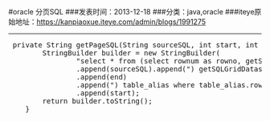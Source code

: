 #oracle 分页SQL
###发表时间：2013-12-18
###分类：java,oracle
###iteye原始地址：<a href="https://kanpiaoxue.iteye.com/admin/blogs/1991275" target="_blank">https://kanpiaoxue.iteye.com/admin/blogs/1991275</a>

---

<div class="iteye-blog-content-contain" style="font-size: 14px;"> 
 <pre name="code" class="java">	private String getPageSQL(String sourceSQL, int start, int end){
		StringBuilder builder = new StringBuilder(
				"select * from (select rownum as rowno, getSQLGridDatas.* from (")
				.append(sourceSQL).append(") getSQLGridDatas where rownum &lt;= ")
				.append(end)
				.append(") table_alias where table_alias.rowno &gt;= ")
				.append(start);
		return builder.toString();
	}</pre> 
 <p>&nbsp;</p> 
</div>